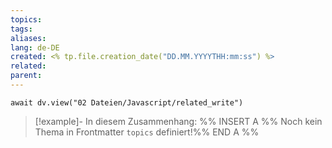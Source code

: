 ```yaml
---
topics: 
tags: 
aliases: 
lang: de-DE
created: <% tp.file.creation_date("DD.MM.YYYYTHH:mm:ss") %>
related: 
parent:
---
```


```dataviewjs
await dv.view("02 Dateien/Javascript/related_write")
```
> [!example]- In diesem Zusammenhang:
> %% INSERT A %%
Noch kein Thema in Frontmatter `topics` definiert!%% END A %%

